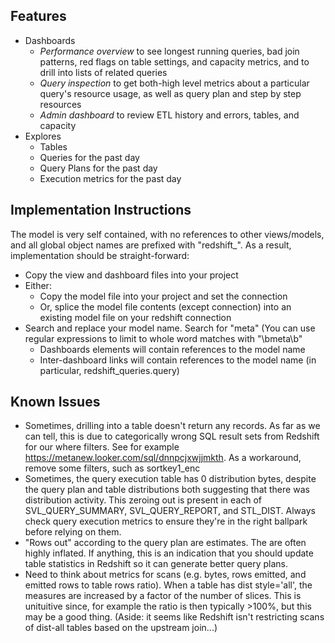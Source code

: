 
## Features ##

- Dashboards
	- _Performance overview_ to see longest running queries, bad join patterns, red flags on table settings, and capacity metrics, and to drill into lists of related queries
	- _Query inspection_ to get both-high level metrics about a particular query's resource usage, as well as query plan and step by step resources
	- _Admin dashboard_ to review ETL history and errors, tables, and capacity
- Explores
	- Tables
	- Queries for the past day
	- Query Plans for the past day
	- Execution metrics for the past day

## Implementation Instructions ##

The model is very self contained, with no references to other views/models, and all global object names are prefixed with "redshift_". As a result, implementation should be straight-forward:

- Copy the view and dashboard files into your project
- Either:
	- Copy the model file into your project and set the connection
	- Or, splice the model file contents (except connection) into an existing model file on your redshift connection
- Search and replace your model name. Search for "meta" (You can use regular expressions to limit to whole word matches with "\bmeta\b"
	- Dashboards elements will contain references to the model name
	- Inter-dashboard links will contain references to the model name (in particular, redshift_queries.query)

## Known Issues ##

- Sometimes, drilling into a table doesn't return any records. As far as we can tell, this is due to categorically wrong SQL result sets from Redshift for our where filters. See for example https://metanew.looker.com/sql/dnnpcjxwjjmkth. As a workaround, remove some filters, such as sortkey1_enc 
- Sometimes, the query execution table has 0 distribution bytes, despite the query plan and table distributions both suggesting that there was distribution activity. This zeroing out is present in each of SVL_QUERY_SUMMARY, SVL_QUERY_REPORT, and STL_DIST. Always check query execution metrics to ensure they're in the right ballpark before relying on them.
- "Rows out" according to the query plan are estimates. The are often highly inflated. If anything, this is an indication that you should update table statistics in Redshift so it can generate better query plans.
- Need to think about metrics for scans (e.g. bytes, rows emitted, and emitted rows to table rows ratio). When a table has dist style='all', the measures are increased by a factor of the number of slices. This is unituitive since, for example the ratio is then typically >100%, but this may be a good thing. (Aside: it seems like Redshift isn't restricting scans of dist-all tables based on the upstream join...)
